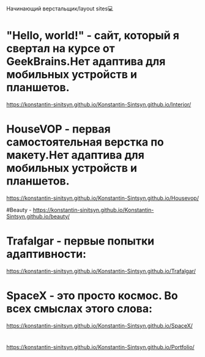 Начинающий верстальщик/layout sites💻


# "Hello, world!" - сайт, который я свертал на курсе от GeekBrains.Нет адаптива для мобильных устройств и планшетов.
https://konstantin-sinitsyn.github.io/Konstantin-Sintsyn.github.io/Interior/

# HouseVOP - первая самостоятельная верстка по макету.Нет адаптива для мобильных устройств и планшетов.
https://konstantin-sinitsyn.github.io/Konstantin-Sintsyn.github.io/Housevop/

#Beauty - 
https://konstantin-sinitsyn.github.io/Konstantin-Sintsyn.github.io/beauty/

# Trafalgar - первые попытки адаптивности: 
https://konstantin-sinitsyn.github.io/Konstantin-Sintsyn.github.io/Trafalgar/ 

# SpaceX - это просто космос. Во всех смыслах этого слова:
https://konstantin-sinitsyn.github.io/Konstantin-Sintsyn.github.io/SpaceX/

#

https://konstantin-sinitsyn.github.io/Konstantin-Sintsyn.github.io/Portfolio/

